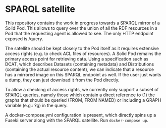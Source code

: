 # SPARQL satellite
This repository contains the work in progress towards a SPARQL mirror of a Solid Pod. This allows to query over the union of all the RDF resources in a Pod that the requesting agent is allowed to see. The only HTTP endpoint exposed is /query. 

The satellite should be kept closely to the Pod itself as it requires extensive access rights (e.g. to check ACL files of resources). A Solid Pod remains the primary access point for retrieving data. Using a specification such as DCAT, which describes Datasets (containing metadata) and Distributions (containing the actual resource content), we can indicate that a resource has a mirrored image on this SPARQL endpoint as well. If the user just wants a dump, they can just download it from the Pod directly. 

To allow a checking of access rights, we currently only support a subset of SPARQL queries, namely those which contain a direct reference to (1) the graphs that should be queried (FROM, FROM NAMED) or including a GRAPH variable (e.g.: ?g) in the query. 

A docker-compose.yml configuration is present, which directly spins up a Fuseki server along with the SPARQL satellite. Run `docker-compose up`. 